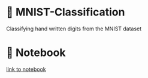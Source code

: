 # 🤖 MNIST-Classification
Classifying hand written digits from the MNIST dataset

# 📒 Notebook
[link to notebook](https://www.kaggle.com/code/nicolasgatien/mnist-from-scratch)
